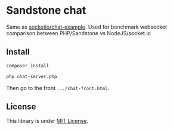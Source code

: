 Sandstone chat
==============

Same as [socketio/chat-example](https://github.com/socketio/chat-example).
Used for benchmark websocket comparison between PHP/Sandstone vs NodeJS/socket.io


## Install

``` bash
composer install

php chat-server.php
```

Then go to the front `.../chat-front.html`.


## License

This library is under [MIT License](LICENSE).
